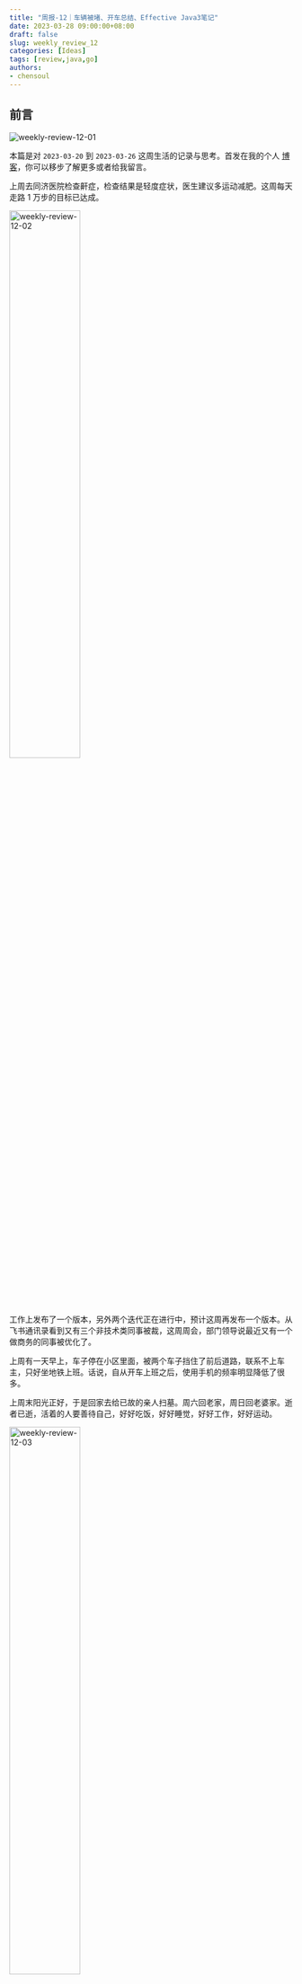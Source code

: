 ```yaml
---
title: "周报-12｜车辆被堵、开车总结、Effective Java3笔记"
date: 2023-03-28 09:00:00+08:00
draft: false
slug: weekly_review_12
categories: [Ideas]
tags: [review,java,go]
authors:
- chensoul 
---
```


## 前言

![weekly-review-12-01](https://chensoul.oss-cn-hangzhou.aliyuncs.com/images/weekly-review-12-01.jpeg)



本篇是对 `2023-03-20` 到 `2023-03-26` 这周生活的记录与思考。首发在我的个人 [博客](https://blog.chensoul.com/)，你可以移步了解更多或者给我留言。



上周去同济医院检查鼾症，检查结果是轻度症状，医生建议多运动减肥。这周每天走路 1 万步的目标已达成。

<img src="https://chensoul.oss-cn-hangzhou.aliyuncs.com/images/weekly-review-12-02.png" alt="weekly-review-12-02" style="width:50%;" />



工作上发布了一个版本，另外两个迭代正在进行中，预计这周再发布一个版本。从飞书通讯录看到又有三个非技术类同事被裁，这周周会，部门领导说最近又有一个做商务的同事被优化了。



上周有一天早上，车子停在小区里面，被两个车子挡住了前后道路，联系不上车主，只好坐地铁上班。话说，自从开车上班之后，使用手机的频率明显降低了很多。



上周末阳光正好，于是回家去给已故的亲人扫墓。周六回老家，周日回老婆家。逝者已逝，活着的人要善待自己，好好吃饭，好好睡觉，好好工作，好好运动。

<img src="https://chensoul.oss-cn-hangzhou.aliyuncs.com/images/weekly-review-12-03.jpeg" alt="weekly-review-12-03" style="width:50%;" />

## 工作

### Effective Java 3 笔记

请参考 [《Effective Java 3》笔记：静态工厂方法代替构造函数](/posts/2023/04/03/static-factory-methods-instead-of-constructors/) 。

### Machine-Learning-With-Go

B站视频：[「课程」使用Go做机器学习](https://www.bilibili.com/video/BV1iW411w7ev)

源代码：[Machine-Learning-With-Go](https://github.com/PacktPublishing/Machine-Learning-With-Go)



## 生活

### 车辆被堵

早上准备开车上班，发现车子前后道路都被车辆占道了。前面车辆占道，昨天晚上下班回来就发现了，也确认了这个车辆没有留挪车电话。当时就隐隐担忧今天早上会被挡住前后道路。没有想到，真的被挡了。后面的车辆留了挪车电话。六点半开始，我就给后面车的车主打电话发短信，对方一直没接电话，估计手机调静音还在睡觉吧。没有想到的是，截止到现在时间八点，他还没有给我回电话，这哥们睡得那是真香啊。



在道路被占用之后，我做了什么？除了给留了号码的那个车主打电话之外，我还想到交管 12123 APP 上面有一个一键挪车功能。于是，试了一下这个功能。原以为这个功能可以电话通知到对方挪车。实际情况却只是提交了一个工单而已，真是一个鸡肋的功能。用户使用这个功能，是希望及时联系到车主过来挪车，而不是提交一个工单之后，傻傻的等待。另外，这个功能也不能叫一键挪车，因为点击了这个功能之后，还要输入车牌号、上传照片。更好的体验应该是只用上传占用道路的车辆照片，由系统识别出车牌号，然后后台找到车主的手机号，生成一个临时号码并调用手机的拨号功能。



<img src="https://chensoul.oss-cn-hangzhou.aliyuncs.com/images/weekly-review-12-04.jpeg" alt="weekly-review-12-04" style="width:50%;" />



在道路被占用之后，我的心态是怎样的？刚开始想生气愤怒，后来想了想，事已至此，没有必要生气，生气只能影响自己一天的心情和好运。并尝试把这种对自己不利的一面转化为对自己有利的一面。原想六点半开车上班，道路被占之后，就可以体验一下七点多甚至八点多开车上班需要多长时间以及是否堵车。

如果是我把道路占用了，我该怎么做呢？首先，是车上留一个手机号码；其次，是第二天早上保证手机不关机并且没有静音。

如何避免再次出现这样的情况呢？一是通过电话或者便条的形式提醒车主要在车上留一个挪车电话并保证电话畅通，二是反馈给物业让物业来提醒小区里的车主不要随意占用车道。



### 开车总结

学到了新知识：

- 学会了如何调节前灯的高度。数字越大，灯光照射的越近。



开车需要改进的地方：

- 1、今天在菜场点火的时候，错把油门当刹车
- 2、准备加速超过左边货车的时候，货车打了右前灯，下意识地把方向盘向右打了一点
- 3、遇到红绿灯变黄灯时，刹车太急。想冲过去，但犹豫了。这样做太危险，不能存在侥幸心理。下次遇到这种情况，宁可提前刹车，等红灯过了，再向前行驶。



## 好物分享

虽然大部分有意思的内容会分享在 『[ChenSoul Share](https://t.me/chensoul_share)』Telegram 频道，不过还是挑选一部分在这里列举一下，感觉更像一个 newsletter 了。

### 一些文章

- [做了 6 年程序员，我学到的 10 条经验](https://lutaonan.com/blog/things-i-learnt-after-6-years-as-software-engineer/)

- [JetBrains 常用插件](https://mritd.com/2021/06/06/jetbrains-plugins/)
- [v2ray + warp-go 非全局使用Cloudflare WARP解锁New Bing等服务](https://blog.skyju.cc/post/v2ray-warp-go-unlock-new-bing/)
- [如何创建属于自己的私人资料库与私人搜索引擎 _](https://blog.17lai.site/posts/8f152670/)
- [如何高效地协作开发：一些 Google 的实践](https://1byte.io/google-large-scale-dev/)
- [Java高性能缓存库Caffeine](https://jasonkayzk.github.io/2023/03/28/Java%E9%AB%98%E6%80%A7%E8%83%BD%E7%BC%93%E5%AD%98%E5%BA%93Caffeine/)

### 一些工具

- [优设导航官网](https://hao.uisdc.com/)：设计导航2013年上线至今，是优设网旗下最专业好用的设计师导航网站！设计导航为设计师提供UI设计、设计教程、素材下载、高清图库、配色方案、App设计、网页设计等设计网站导航指引。设计导航每周更新，设计风向标就看优设网！

- [Zeabur 属于国人的免费托管平台](https://dusays.com/567/)

- [Neovim 使用体验](https://luyuhuang.tech/2023/03/21/nvim.html)
- [Github Copilot免费平替 - Codeium](https://www.domon.cn/github-copilotmian-fei-ping-ti-codeium/)
- [Chat with documents](https://chatdoc.com/)
- [Codeium](https://codeium.com/)：一款免费的类 Github Copilot 的 AI 代码辅助产品，可以便捷的和 AI 进行结对编程。初步使用下来和主流的 IDE 的集成很好，感兴趣的朋友可以先到[浏览器里在线尝试一番](https://codeium.com/playground)。

![codeium](https://chensoul.oss-cn-hangzhou.aliyuncs.com/images/weekly-review-12-05.jpeg)



### 一些视频

- 飚速宅男第五季
- 魔女



以上。
